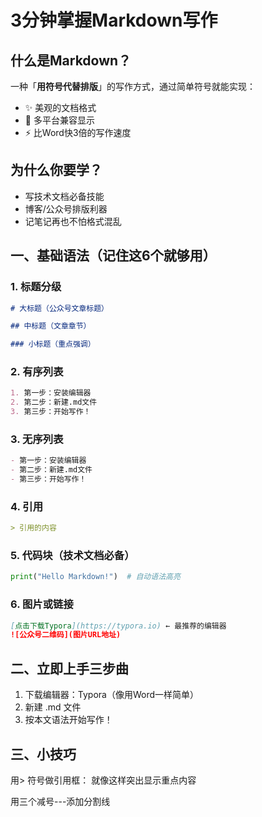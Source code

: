 # 3分钟掌握Markdown写作

## 什么是Markdown？

一种「**用符号代替排版**」的写作方式，通过简单符号就能实现：

- ✨ 美观的文档格式
- 📱 多平台兼容显示
- ⚡ 比Word快3倍的写作速度

## 为什么你要学？

- 写技术文档必备技能
- 博客/公众号排版利器
- 记笔记再也不怕格式混乱

## 一、基础语法（记住这6个就够用）

### 1. 标题分级

```markdown
# 大标题（公众号文章标题）

## 中标题（文章章节）

### 小标题（重点强调）
```

### 2. 有序列表

```markdown
1. 第一步：安装编辑器
2. 第二步：新建.md文件
3. 第三步：开始写作！
```

### 3. 无序列表

```markdown
- 第一步：安装编辑器
- 第二步：新建.md文件
- 第三步：开始写作！
```

### 4. 引用

```markdown
> 引用的内容
```

### 5. 代码块（技术文档必备）

```python
print("Hello Markdown!")  # 自动语法高亮
```

### 6. 图片或链接

```markdown
[点击下载Typora](https://typora.io) ← 最推荐的编辑器
![公众号二维码](图片URL地址)
```

## 二、立即上手三步曲

1. 下载编辑器：Typora（像用Word一样简单）
2. 新建 .md 文件
3. 按本文语法开始写作！

## 三、小技巧

用> 符号做引用框：
就像这样突出显示重点内容

用三个减号---添加分割线
